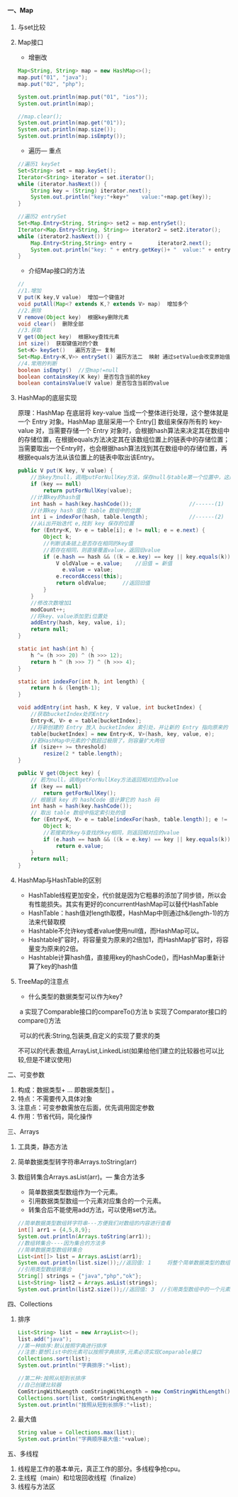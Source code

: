 #### 一、Map

1. 与set比较      

2. Map接口

   * 增删改

   ```java
   Map<String, String> map = new HashMap<>();
   map.put("01", "java");
   map.put("02", "php");
   
   System.out.println(map.put("01", "ios"));
   System.out.println(map);
   
   //map.clear();
   System.out.println(map.get("01"));
   System.out.println(map.size());
   System.out.println(map.isEmpty());
   ```

   * 遍历— 重点

   ```java
   //遍历1 keySet
   Set<String> set = map.keySet();
   Iterator<String> iterator = set.iterator();
   while (iterator.hasNext()) {
       String key = (String) iterator.next();
       System.out.println("key:"+key+"    value:"+map.get(key));
   }
   
   //遍历2 entrySet
   Set<Map.Entry<String, String>> set2 = map.entrySet();
   Iterator<Map.Entry<String, String>> iterator2 = set2.iterator();
   while (iterator2.hasNext()) {
       Map.Entry<String,String> entry =        iterator2.next();
       System.out.println("key: " + entry.getKey()+ "  value:" + entry.getValue());
   }
   ```

   * 介绍Map接口的方法

   ```java
   //
   //1.增加
   V put(K key,V value)  增加一个键值对
   void putAll(Map<? extends K,? extends V> map)  增加多个
   //2.删除
   V remove(Object key)  根据key删除元素
   void clear()  删除全部
   //3.获取
   V get(Object key)  根据key查找元素
   int size()  获取键值对的个数
   Set<K> keySet()   遍历方法一 复制
   Set<Map.Entry<K,V>> entrySet() 遍历方法二  映射 通过setValue会改变原始值
   //4.常用的判断
   boolean isEmpty()  //空map!=null
   boolean containsKey(K key) 是否包含当前的key
   boolean containsValue(V value) 是否包含当前的value                 
   ```

3. HashMap的底层实现

   原理：HashMap 在底层将 key-value 当成一个整体进行处理，这个整体就是一个 Entry 对象。HashMap 底层采用一个 Entry[] 数组来保存所有的 key-value 对，当需要存储一个 Entry 对象时，会根据hash算法来决定其在数组中的存储位置，在根据equals方法决定其在该数组位置上的链表中的存储位置；当需要取出一个Entry时，也会根据hash算法找到其在数组中的存储位置，再根据equals方法从该位置上的链表中取出该Entry。

   ```java
   public V put(K key, V value) {
       //当key为null，调用putForNullKey方法，保存null与table第一个位置中，这是HashMap允许为null的原因
       if (key == null)
           return putForNullKey(value);
       //计算key的hash值
       int hash = hash(key.hashCode());                  //------(1)
       //计算key hash 值在 table 数组中的位置
       int i = indexFor(hash, table.length);             //------(2)
       //从i出开始迭代 e,找到 key 保存的位置
       for (Entry<K, V> e = table[i]; e != null; e = e.next) {
           Object k;
           //判断该条链上是否存在相同的key值
           //若存在相同，则直接覆盖value，返回旧value
           if (e.hash == hash && ((k = e.key) == key || key.equals(k))) {
               V oldValue = e.value;    //旧值 = 新值
                 e.value = value;
               e.recordAccess(this);
               return oldValue;     //返回旧值
           }
       }
       //修改次数增加1
       modCount++;
       //将key、value添加至i位置处
       addEntry(hash, key, value, i);
       return null;
   }
   
   static int hash(int h) {
       h ^= (h >>> 20) ^ (h >>> 12);
       return h ^ (h >>> 7) ^ (h >>> 4);
   }
   
   static int indexFor(int h, int length) {
       return h & (length-1);
   }
   
   void addEntry(int hash, K key, V value, int bucketIndex) {
       //获取bucketIndex处的Entry
       Entry<K, V> e = table[bucketIndex];
       //将新创建的 Entry 放入 bucketIndex 索引处，并让新的 Entry 指向原来的 Entry 
       table[bucketIndex] = new Entry<K, V>(hash, key, value, e);
       //若HashMap中元素的个数超过极限了，则容量扩大两倍
       if (size++ >= threshold)
           resize(2 * table.length);
   }
   
   public V get(Object key) {
       // 若为null，调用getForNullKey方法返回相对应的value
       if (key == null)
           return getForNullKey();
       // 根据该 key 的 hashCode 值计算它的 hash 码  
       int hash = hash(key.hashCode());
       // 取出 table 数组中指定索引处的值
       for (Entry<K, V> e = table[indexFor(hash, table.length)]; e != null; e = e.next) {
           Object k;
           //若搜索的key与查找的key相同，则返回相对应的value
           if (e.hash == hash && ((k = e.key) == key || key.equals(k)))
               return e.value;
       }
       return null;
   }
   ```



3. HashMap与HashTable的区别

   - HashTable线程更加安全，代价就是因为它粗暴的添加了同步锁，所以会有性能损失。其实有更好的concurrentHashMap可以替代HashTable
   - HashTable：hash值对length取模，HashMap中则通过h&(length-1)的方法来代替取模
   - Hashtable不允许key或者value使用null值，而HashMap可以。
   - Hashtable扩容时，将容量变为原来的2倍加1，而HashMap扩容时，将容量变为原来的2倍。 
   - Hashtable计算hash值，直接用key的hashCode()，而HashMap重新计算了key的hash值

   

4. TreeMap的注意点

   * 什么类型的数据类型可以作为key?

   ​    a 实现了Comparable接口的compareTo()方法   b 实现了Comparator接口的compare()方法

   ​    可以的代表:String,包装类,自定义的实现了要求的类

   ​    不可以的代表:数组,ArrayList,LinkedList(如果给他们建立的比较器也可以比较,但是不建议使用)

   

二、可变参数

1. 构成：数据类型+ … 即数据类型[] 。
2. 特点：不需要传入具体对象
3. 注意点：可变参数需放在后面，优先调用固定参数
4. 作用：节省代码，简化操作



三、Arrays

1. 工具类，静态方法

2. 简单数据类型转字符串Arrays.toString(arr)

3. 数组转集合Arrays.asList(arr)。— 集合方法多

   * 简单数据类型数组作为一个元素。
   * 引用数据类型数组一个元素对应集合的一个元素。
   * 转集合后不能使用add方法，可以使用set方法。

   ```java
   //简单数据类型数组转字符串---方便我们对数组的内容进行查看
   int[] arr1 = {4,5,8,9};
   System.out.println(Arrays.toString(arr1));
   //数组转集合----因为集合的方法多
   //简单数据类型数组转集合
   List<int[]> list = Arrays.asList(arr1);
   System.out.println(list.size());//返回值: 1     将整个简单数据类型的数组作为了集合的一个元素
   //引用类型数组转集合
   String[] strings = {"java","php","ok"};
   List<String> list2 = Arrays.asList(strings);
   System.out.println(list2.size());//返回值: 3  //引用类型数组中的一个元素对应集合中的一个元素
   ```



四、Collections

1. 排序

   ```java
   List<String> list = new ArrayList<>();
   list.add("java");
   //第一种排序:默认按照字典进行排序
   //注意:要想list中的元素可以按照字典排序,元素必须实现Comparable接口
   Collections.sort(list);
   System.out.println("字典排序:"+list);
   
   //第二种:按照从短到长排序
   //自己创建比较器
   ComStringWithLength comStringWithLength = new ComStringWithLength();
   Collections.sort(list, comStringWithLength);
   System.out.println("按照从短到长排序:"+list);
   ```

2. 最大值

   ```java
   String value = Collections.max(list);
   System.out.println("字典顺序最大值:"+value);
   ```

   

五、多线程

1. 线程是工作的基本单元，真正工作的部分。多线程争抢cpu。
2. 主线程（main）和垃圾回收线程（finalize）
3. 线程与方法区